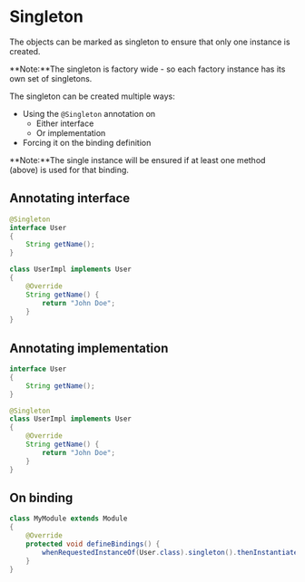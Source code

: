 # Singleton

The objects can be marked as singleton to ensure that only one instance is created.

**Note:**The singleton is factory wide - so each factory instance has its own set of singletons.

The singleton can be created multiple ways:
* Using the `@Singleton` annotation on
  * Either interface
  * Or implementation
* Forcing it on the binding definition

**Note:**The single instance will be ensured if at least one method (above) is used for that binding.

## Annotating interface

```java
@Singleton
interface User
{
    String getName();
}

class UserImpl implements User
{
    @Override
    String getName() {
        return "John Doe";
    }
}
```

## Annotating implementation

```java
interface User
{
    String getName();
}

@Singleton
class UserImpl implements User
{
    @Override
    String getName() {
        return "John Doe";
    }
}
```

## On binding

```java
class MyModule extends Module
{
    @Override
    protected void defineBindings() {
        whenRequestedInstanceOf(User.class).singleton().thenInstantiate(UserImpl.class);
    }
}
```
